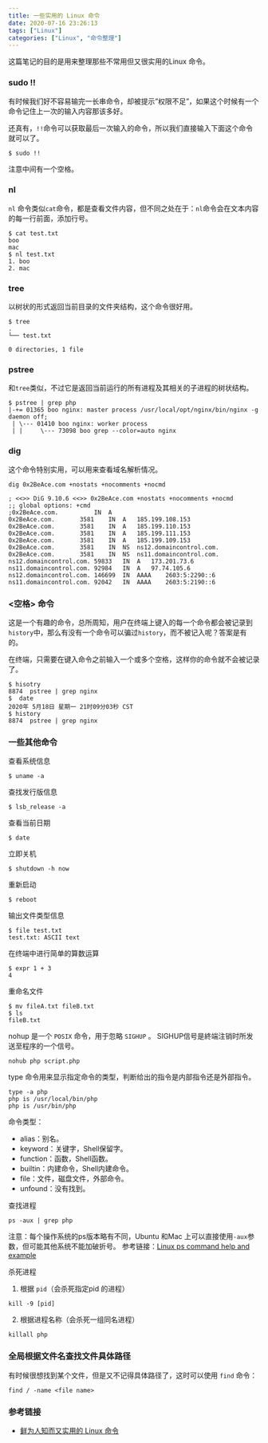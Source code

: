 ```yaml
---
title: 一些实用的 Linux 命令
date: 2020-07-16 23:26:13
tags: ["Linux"]
categories: ["Linux", "命令整理"]
---
```


这篇笔记的目的是用来整理那些不常用但又很实用的Linux 命令。

<!-- more -->

### sudo !!
有时候我们好不容易输完一长串命令，却被提示”权限不足”，如果这个时候有一个命令记住上一次的输入内容那该多好。

还真有，`!!`命令可以获取最后一次输入的命令，所以我们直接输入下面这个命令就可以了。
```
$ sudo !!
```
注意中间有一个空格。

### nl
`nl` 命令类似`cat`命令，都是查看文件内容，但不同之处在于：`nl`命令会在文本内容的每一行前面，添加行号。

```
$ cat test.txt
boo
mac
$ nl test.txt
1. boo
2. mac
```

### tree
以树状的形式返回当前目录的文件夹结构，这个命令很好用。

```
$ tree 
.
└── test.txt

0 directories, 1 file
```

### pstree
和`tree`类似，不过它是返回当前运行的所有进程及其相关的子进程的树状结构。
```
$ pstree | grep php
|-+= 01365 boo nginx: master process /usr/local/opt/nginx/bin/nginx -g daemon off;
 | \--- 01410 boo nginx: worker process
 | |     \--- 73098 boo grep --color=auto nginx
```

### dig
这个命令特别实用，可以用来查看域名解析情况。

```
dig 0x2BeAce.com +nostats +nocomments +nocmd

; <<>> DiG 9.10.6 <<>> 0x2BeAce.com +nostats +nocomments +nocmd
;; global options: +cmd
;0x2BeAce.com.			IN	A
0x2BeAce.com.		3581	IN	A	185.199.108.153
0x2BeAce.com.		3581	IN	A	185.199.110.153
0x2BeAce.com.		3581	IN	A	185.199.111.153
0x2BeAce.com.		3581	IN	A	185.199.109.153
0x2BeAce.com.		3581	IN	NS	ns12.domaincontrol.com.
0x2BeAce.com.		3581	IN	NS	ns11.domaincontrol.com.
ns12.domaincontrol.com.	59833	IN	A	173.201.73.6
ns11.domaincontrol.com.	92984	IN	A	97.74.105.6
ns12.domaincontrol.com.	146699	IN	AAAA	2603:5:2290::6
ns11.domaincontrol.com.	92042	IN	AAAA	2603:5:2190::6
```

### <空格> 命令
这是一个有趣的命令，总所周知，用户在终端上键入的每一个命令都会被记录到`history`中，那么有没有一个命令可以骗过`history`，而不被记入呢？答案是有的。

在终端，只需要在键入命令之前输入一个或多个空格，这样你的命令就不会被记录了。
```
$ hisotry
8874  pstree | grep nginx
$  date
2020年 5月18日 星期一 21时09分03秒 CST
$ history
8874  pstree | grep nginx
```

### 一些其他命令
查看系统信息
```
$ uname -a 
```

查找发行版信息
```
$ lsb_release -a
```

查看当前日期
```
$ date
```

立即关机
```
$ shutdown -h now
```

重新启动
```
$ reboot
```

输出文件类型信息
```
$ file test.txt
test.txt: ASCII text
```

在终端中进行简单的算数运算
```
$ expr 1 + 3
4 
```

重命名文件
```
$ mv fileA.txt fileB.txt
$ ls
fileB.txt
```

nohup 是一个 `POSIX` 命令，用于忽略 `SIGHUP` 。 SIGHUP信号是終端注销时所发送至程序的一个信号。

```
nohub php script.php
```

type 命令用来显示指定命令的类型，判断给出的指令是内部指令还是外部指令。
```
type -a php
php is /usr/local/bin/php
php is /usr/bin/php
```
命令类型：
* alias：别名。
* keyword：关键字，Shell保留字。
* function：函数，Shell函数。
* builtin：内建命令，Shell内建命令。
* file：文件，磁盘文件，外部命令。
* unfound：没有找到。

查找进程

```
ps -aux | grep php
```
注意：每个操作系统的ps版本略有不同，Ubuntu 和Mac 上可以直接使用`-aux`参数，但可能其他系统不能加破折号。
参考链接：[Linux ps command help and example](https://www.computerhope.com/unix/ups.htm)

杀死进程

1. 根据 `pid`（会杀死指定pid 的进程）

```
kill -9 [pid]
```
2. 根据进程名称（会杀死一组同名进程）

```
killall php
```

### 全局根据文件名查找文件具体路径

有时候很想找到某个文件，但是又不记得具体路径了，这时可以使用 `find` 命令：
```
find / -name <file name>
```

### 参考链接
* [鲜为人知而又实用的 Linux 命令](https://blog.csdn.net/zhu_xun/article/details/17018799)